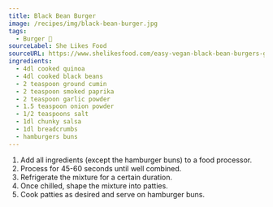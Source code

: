 ```yaml
---
title: Black Bean Burger
image: /recipes/img/black-bean-burger.jpg
tags:
  - Burger 🍔
sourceLabel: She Likes Food
sourceURL: https://www.shelikesfood.com/easy-vegan-black-bean-burgers-giveaway/
ingredients:
  - 4dl cooked quinoa
  - 4dl cooked black beans
  - 2 teaspoon ground cumin
  - 2 teaspoon smoked paprika
  - 2 teaspoon garlic powder
  - 1.5 teaspoon onion powder
  - 1/2 teaspoons salt
  - 1dl chunky salsa
  - 1dl breadcrumbs
  - hamburgers buns
---
```


1. Add all ingredients (except the hamburger buns) to a food processor.
2. Process for 45-60 seconds until well combined.
3. Refrigerate the mixture for a certain duration.
4. Once chilled, shape the mixture into patties.
5. Cook patties as desired and serve on hamburger buns.

